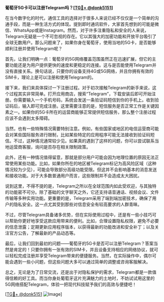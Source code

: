**葡萄牙5G卡可以注册Telegram吗？[[TG💪+ @donk5151](https://t.me/s/donk5151)]**

在当今数字化的时代，通信工具的选择对于很多人来说已经不仅仅是一个简单的沟通手段，而是一种生活方式的体现。提到即时通讯软件，大家首先想到的可能是微信、WhatsApp或是Instagram。然而，对于许多注重隐私和安全的人来说，Telegram无疑是一个不可忽视的存在。它以其强大的加密功能和开放平台吸引了全球无数用户。那么问题来了，如果你身在葡萄牙，使用当地的5G卡，是否能够顺利注册并使用Telegram呢？

首先，让我们明确一点：葡萄牙的5G网络覆盖范围虽然正在迅速扩展，但它的主要功能还是为用户提供更快的速度和更稳定的连接。这与是否能使用Telegram并没有直接关系。换句话说，只要你的设备支持4G或5G网络，并且你拥有有效的SIM卡，理论上是可以注册和使用Telegram的。

接下来，我们来具体探讨一下注册过程。对于初次接触Telegram的新手来说，这个过程其实非常简单。打开应用商店，搜索“Telegram”，下载安装后即可开始注册。你需要输入一个手机号码，系统会发送一条验证码短信到你的手机上。收到验证码后，输入即可完成注册。这里需要注意的是，短信服务是否正常工作是关键因素之一。如果你的5G卡所在的运营商能够正常提供短信服务，那么整个注册过程应该不会遇到太多障碍。

当然，也有一些特殊情况需要特别注意。例如，有些国家或地区的电信运营商可能会对某些国际服务进行限制，比如某些特定的应用程序可能无法接收到验证码短信。不过，这种情况通常较少见。如果真的遇到了这样的问题，你可以尝试联系当地运营商客服，询问是否存在相关限制政策。

此外，还有一种情况值得留意，那就是部分用户可能会因为地理位置的原因无法正常使用某些功能。比如，如果你所在的地区被Telegram标记为高风险区域（这种情况较为少见），可能会导致部分高级功能受限。但这并不会影响基本的消息发送和接收功能。对于大多数普通用户而言，这些限制并不会造成太大困扰。

说到这里，不得不提的是，Telegram之所以在全球范围内如此受欢迎，与其独特的功能密不可分。除了基础的文字聊天之外，它还支持语音通话、视频会议、文件传输等多种实用功能。更重要的是，Telegram采用了端到端加密技术，确保了用户的隐私安全。这一点尤其受到那些对信息安全有较高要求的人群青睐。

不过，尽管Telegram具备诸多优势，但在实际使用过程中，还是有一些小技巧可以帮助你更好地享受这款应用带来的便利。比如，合理设置隐私权限，避免不必要的信息泄露；定期更新应用程序版本，以获得最新的功能改进和安全补丁；以及关注官方公告，了解最新的产品动态等。

最后，让我们回到最初的问题——葡萄牙的5G卡是否可以注册Telegram？答案当然是肯定的！只要你拥有一张有效的SIM卡，并且设备支持相应的网络协议，就可以轻松完成注册并享受Telegram带来的便捷服务。当然，在实际操作中，偶尔可能会遇到一些小问题，但这些问题大多可以通过简单的调整或咨询客服解决。

总之，无论是为了日常交流，还是出于对隐私保护的需求，Telegram都是一款值得信赖的好工具。而当你身处葡萄牙这片充满魅力的土地时，不妨试试用这里的5G网络搭配Telegram，体验一把现代科技赋予我们的高效与便捷吧！

[[TG💪+ @donk5151](https://t.me/s/donk5151) ![Image](https://i.postimg.cc/rwNCRYN7/Snipaste-2025-04-30-17-27-05.png)]
